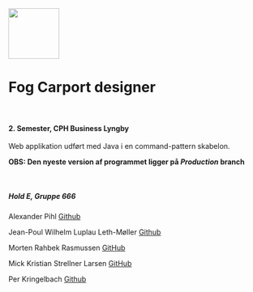 <img src="https://github.com/Jean-Poul/Eksamensprojekt_Fog/blob/Production/Img/FogLogo.png" height="100px" width="100px">

<br>

# Fog Carport designer

<br>

#### 2. Semester, CPH Business Lyngby</h2>
Web applikation udført med Java i en command-pattern skabelon.

**OBS: Den nyeste version af programmet ligger på *Production* branch**

<br>

##### Hold E, Gruppe 666

Alexander Pihl [Github](https://github.com/AlexanderPihl)

Jean-Poul Wilhelm Luplau Leth-Møller [Github](https://github.com/Jean-Poul)

Morten Rahbek Rasmussen [GitHub](https://github.com/Amazingh0rse)

Mick Kristian Strellner Larsen [GitHub](https://github.com/MivleDK)

Per Kringelbach [Github](https://github.com/cph-pk)

<br>
